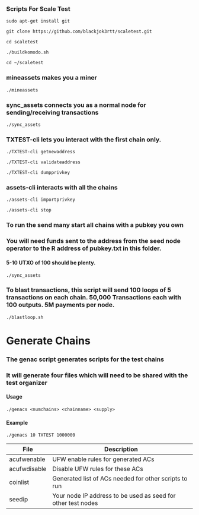 ### Scripts For Scale Test

`sudo apt-get install git`

`git clone https://github.com/blackjok3rtt/scaletest.git`

`cd scaletest`

`./buildkomodo.sh`

`cd ~/scaletest`

### mineassets makes you a miner

`./mineassets`

### sync_assets connects you as a normal node for sending/receiving transactions

`./sync_assets`

### TXTEST-cli lets you interact with the first chain only.

`./TXTEST-cli getnewaddress`

`./TXTEST-cli validateaddress`

`./TXTEST-cli dumpprivkey`

### assets-cli interacts with all the chains

`./assets-cli importprivkey`

`./assets-cli stop`

### To run the send many start all chains with a pubkey you own
### You will need funds sent to the address from the seed node operator to the R address of pubkey.txt in this folder.
#### 5-10 UTXO of 100 should be plenty.

`./sync_assets`

### To blast transactions, this script will send 100 loops of 5 transactions on each chain. 50,000 Transactions each with 100 outputs. 5M payments per node.

`./blastloop.sh`


# Generate Chains

### The **genac** script generates scripts for the test chains
### It will generate four files which will need to be shared with the test organizer

#### Usage

`./genacs <numchains> <chainname> <supply>`

#### Example

`./genacs 10 TXTEST 1000000`

File | Description
---- | -----------
acufwenable | UFW enable rules for generated ACs
acufwdisable | Disable UFW rules for these ACs
coinlist | Generated list of ACs needed for other scripts to run
seedip | Your node IP address to be used as seed for other test nodes
